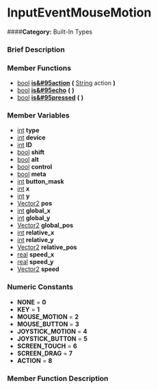 #  InputEventMouseMotion  
####**Category:** Built-In Types

###  Brief Description  


###  Member Functions 
  * [bool](class_bool)  **[is&#95action](#is_action)**  **(** [String](class_string) action  **)**
  * [bool](class_bool)  **[is&#95echo](#is_echo)**  **(** **)**
  * [bool](class_bool)  **[is&#95pressed](#is_pressed)**  **(** **)**

###  Member Variables  
  * [int](class_int) **type**
  * [int](class_int) **device**
  * [int](class_int) **ID**
  * [bool](class_bool) **shift**
  * [bool](class_bool) **alt**
  * [bool](class_bool) **control**
  * [bool](class_bool) **meta**
  * [int](class_int) **button_mask**
  * [int](class_int) **x**
  * [int](class_int) **y**
  * [Vector2](class_vector2) **pos**
  * [int](class_int) **global_x**
  * [int](class_int) **global_y**
  * [Vector2](class_vector2) **global_pos**
  * [int](class_int) **relative_x**
  * [int](class_int) **relative_y**
  * [Vector2](class_vector2) **relative_pos**
  * [real](class_real) **speed_x**
  * [real](class_real) **speed_y**
  * [Vector2](class_vector2) **speed**

###  Numeric Constants  
  * **NONE** = **0**
  * **KEY** = **1**
  * **MOUSE_MOTION** = **2**
  * **MOUSE_BUTTON** = **3**
  * **JOYSTICK_MOTION** = **4**
  * **JOYSTICK_BUTTON** = **5**
  * **SCREEN_TOUCH** = **6**
  * **SCREEN_DRAG** = **7**
  * **ACTION** = **8**

###  Member Function Description  
